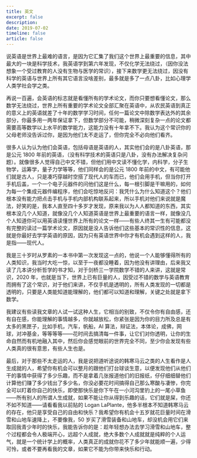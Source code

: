 ```yaml
---
title: 英文
excerpt: false
description: 
date: 2019-07-02
timeline: false
article: false
---
```


说英语是世界上最难的语言，是因为它汇集了我们这个世界上最重要的信息，其中最大的一块是科学技术，我英语学到第六年发现，不仅化学无法绕过，（因你没法想象一个受过教育的人没有生物与医学的常识），接下来数学更无法绕过，因没有科学的英语与世界上所有其它语言没啥差别，最多就是多了一点八卦，比如心理学人类学社会学之类。

再说一百遍，会英语的标志就是看懂所有的学术论文，而你只要想看懂论文，那么数学无法绕过，世界上所有重要的学术论文全部汇聚在英语中，从农民英语到真正的意义上的英语就差了十年的数学学习时间，任何一篇论文中除数学表达外的其余部分，你最多用一两年保证拿下，但数学部分不可能，稍微深刻复杂一点的论文都需要高等数学以上水平的数学能力，这能力没有十年拿不下。我认为这个常识你的父母老师没告诉过你，是因为他们太不走运了，但你完全不必向他们看齐。

很多人认为认为他们会英语，包括母语是英语的人，其实他们会的是八卦英语，那是公元 1800 年前的英语，（没有科学技术的英语只是八卦，没有办法解决复杂问题）。就像很多人觉得自己中文不错，但他们用中文读不懂化学，内科学，分子生物学，运筹学，量子力学等等，他们同样会的是公元 1800 年前的中文，有可能他们就是古人，只是凑巧穿越时空搭了现代人的车而已，他们会用手机，但当你打开手机后盖，一个一个电子元器件的问他们这是什么，每一根引脚是干嘛用的，如何为每一个集成元器件编程序，他们会吃惊地反问：我凭什么为什么知道这个？他们根本没有能力把点击手机与手机内部机构联系起来，所以手机对他们来说就是魔法，好笑的是，我本人直至四十多岁才发现，原来我以为人人都知道的东西，其实根本没几个人知道，就像没几个人知道英语是世界上最重要的语言一样，就像没几个人知道你可以用英语读懂世界上所有的论文一样——有些人终其一生有可能都没有完整的读过一篇学术论文，原因就是没人告诉他们这些基本的常识性的信息，这就是你最好去学学英语的原因，因为只有英语世界中你才有机会遇到这样的人，我是指——现代人。

我是三十岁时从罗素的一本书中第一次发现这一点的，他说一个人能够懂得所有的人类知识，我当时大吃一惊，以至于一夜都没睡着，因为他没有讲理由，后来我又读了几本讲分析哲学的书才知，对于剑桥三一学院数学不错的人来讲，这就是常识，2020 年，也就是当下，世界上已有巨量的人，因受过不错的数学与英语教育而拥有了这个常识，对于他们来讲，不仅手机是透明的，所有人类发现的一切都是透明的，只要是人类能知道能理解的，他们都可以知道和理解，关键之处就是拿下数学。

我建议有些读我文章的人试一试这种人生，它相当的别致，不仅令你有自由感，还有自在感，你能理解的事情越多，你就越放松，你紧张是因为你的目力所及总是有太多的黑匣子，比如手机，汽车，帆船，AI 算法，辩证法，本体论，成佛，网球，对冲基金，等等等等——花时间去搞清每一件事，让它们对你透明，让你的生命自然而有机地融入其中，然后你会感觉眼前的世界完全不同，至少你会发现有些人类真的很有意思，有些人生也是。

最后，对于那些不太走运的人，我是说把道听途说的韩寒马云之类的人生看作是人生成就的人，希望你有机会可以整月的跟他们打台球谈生意，以便发现他们从他们干的事情中获得了多少乐趣，而不是拿着几张报道他们的旧报纸，仔仔细细替他们计算他们赚了多少钱出了多少名，你没必要花时间搞得自己那么寒酸与凄惨，你完全可以盯着你自己的快乐，即使那快乐是你下午在一小河沟里钓上的一尾小草鱼——所有别人的所谓人生成就，如果不能让你从得到乐趣的话，它们就是屎，你还不如不知道——请看看我以前贴的 Logan LaPlante，他多半根本不知道韩寒马云的存在，他只是享受自己的自由和快乐？我希望你有机会十五岁就花巨量时间在滑雪和山地车速降上，不要像我，50 岁买了滑雪装备和山地车，却没机会用它们来取回我青少年时的快乐，我能告诉你的是：趁年轻想办法去学习滑雪和山地车，整个过程都会令人极端开心，远超个人成就，绝大多数个人成就就是纯粹的个人运气，就是一个统计学上的概率，人类真正的成就你花不了多少年就能顺一遍，少得可怜，或者不要再看我的文章，如果它不能为你带来快乐和行动。
